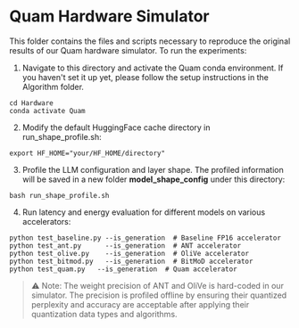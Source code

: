 
# Quam Hardware Simulator

This folder contains the files and scripts necessary to reproduce the original results of our Quam hardware simulator.
To run the experiments:

1. Navigate to this directory and activate the Quam conda environment.
If you haven't set it up yet, please follow the setup instructions in the Algorithm folder.
```
cd Hardware
conda activate Quam
```

2. Modify the default HuggingFace cache directory in run_shape_profile.sh:
```
export HF_HOME="your/HF_HOME/directory"
```

3. Profile the LLM configuration and layer shape. The profiled information will be saved in a new folder **model_shape_config** under this directory:
```
bash run_shape_profile.sh
```

4. Run latency and energy evaluation for different models on various accelerators:
```
python test_baseline.py --is_generation  # Baseline FP16 accelerator
python test_ant.py      --is_generation  # ANT accelerator
python test_olive.py    --is_generation  # OliVe accelerator
python test_bitmod.py   --is_generation  # BitMoD accelerator
python test_quam.py   --is_generation  # Quam accelerator
```
> ⚠️ Note:
> The weight precision of ANT and OliVe is hard-coded in our simulator. 
> The precision is profiled offline by ensuring their quantized perplexity and accuracy are acceptable after applying their quantization data types and algorithms. 
